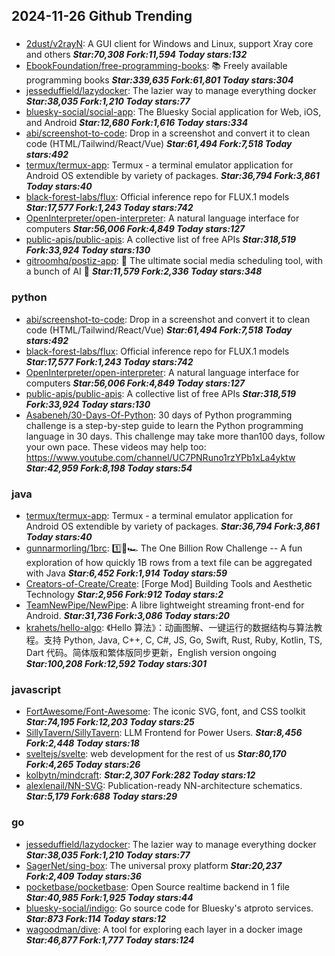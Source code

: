 ## 2024-11-26 Github Trending

### 
* [2dust/v2rayN](https://github.com/2dust/v2rayN): A GUI client for Windows and Linux, support Xray core and others ***Star:70,308 Fork:11,594 Today stars:132***
* [EbookFoundation/free-programming-books](https://github.com/EbookFoundation/free-programming-books): 📚 Freely available programming books ***Star:339,635 Fork:61,801 Today stars:304***
* [jesseduffield/lazydocker](https://github.com/jesseduffield/lazydocker): The lazier way to manage everything docker ***Star:38,035 Fork:1,210 Today stars:77***
* [bluesky-social/social-app](https://github.com/bluesky-social/social-app): The Bluesky Social application for Web, iOS, and Android ***Star:12,680 Fork:1,616 Today stars:334***
* [abi/screenshot-to-code](https://github.com/abi/screenshot-to-code): Drop in a screenshot and convert it to clean code (HTML/Tailwind/React/Vue) ***Star:61,494 Fork:7,518 Today stars:492***
* [termux/termux-app](https://github.com/termux/termux-app): Termux - a terminal emulator application for Android OS extendible by variety of packages. ***Star:36,794 Fork:3,861 Today stars:40***
* [black-forest-labs/flux](https://github.com/black-forest-labs/flux): Official inference repo for FLUX.1 models ***Star:17,577 Fork:1,243 Today stars:742***
* [OpenInterpreter/open-interpreter](https://github.com/OpenInterpreter/open-interpreter): A natural language interface for computers ***Star:56,006 Fork:4,849 Today stars:127***
* [public-apis/public-apis](https://github.com/public-apis/public-apis): A collective list of free APIs ***Star:318,519 Fork:33,924 Today stars:130***
* [gitroomhq/postiz-app](https://github.com/gitroomhq/postiz-app): 📨 The ultimate social media scheduling tool, with a bunch of AI 🤖 ***Star:11,579 Fork:2,336 Today stars:348***

### python
* [abi/screenshot-to-code](https://github.com/abi/screenshot-to-code): Drop in a screenshot and convert it to clean code (HTML/Tailwind/React/Vue) ***Star:61,494 Fork:7,518 Today stars:492***
* [black-forest-labs/flux](https://github.com/black-forest-labs/flux): Official inference repo for FLUX.1 models ***Star:17,577 Fork:1,243 Today stars:742***
* [OpenInterpreter/open-interpreter](https://github.com/OpenInterpreter/open-interpreter): A natural language interface for computers ***Star:56,006 Fork:4,849 Today stars:127***
* [public-apis/public-apis](https://github.com/public-apis/public-apis): A collective list of free APIs ***Star:318,519 Fork:33,924 Today stars:130***
* [Asabeneh/30-Days-Of-Python](https://github.com/Asabeneh/30-Days-Of-Python): 30 days of Python programming challenge is a step-by-step guide to learn the Python programming language in 30 days. This challenge may take more than100 days, follow your own pace. These videos may help too: https://www.youtube.com/channel/UC7PNRuno1rzYPb1xLa4yktw ***Star:42,959 Fork:8,198 Today stars:54***

### java
* [termux/termux-app](https://github.com/termux/termux-app): Termux - a terminal emulator application for Android OS extendible by variety of packages. ***Star:36,794 Fork:3,861 Today stars:40***
* [gunnarmorling/1brc](https://github.com/gunnarmorling/1brc): 1️⃣🐝🏎️ The One Billion Row Challenge -- A fun exploration of how quickly 1B rows from a text file can be aggregated with Java ***Star:6,452 Fork:1,914 Today stars:59***
* [Creators-of-Create/Create](https://github.com/Creators-of-Create/Create): [Forge Mod] Building Tools and Aesthetic Technology ***Star:2,956 Fork:912 Today stars:2***
* [TeamNewPipe/NewPipe](https://github.com/TeamNewPipe/NewPipe): A libre lightweight streaming front-end for Android. ***Star:31,736 Fork:3,086 Today stars:20***
* [krahets/hello-algo](https://github.com/krahets/hello-algo): 《Hello 算法》：动画图解、一键运行的数据结构与算法教程。支持 Python, Java, C++, C, C#, JS, Go, Swift, Rust, Ruby, Kotlin, TS, Dart 代码。简体版和繁体版同步更新，English version ongoing ***Star:100,208 Fork:12,592 Today stars:301***

### javascript
* [FortAwesome/Font-Awesome](https://github.com/FortAwesome/Font-Awesome): The iconic SVG, font, and CSS toolkit ***Star:74,195 Fork:12,203 Today stars:25***
* [SillyTavern/SillyTavern](https://github.com/SillyTavern/SillyTavern): LLM Frontend for Power Users. ***Star:8,456 Fork:2,448 Today stars:18***
* [sveltejs/svelte](https://github.com/sveltejs/svelte): web development for the rest of us ***Star:80,170 Fork:4,265 Today stars:26***
* [kolbytn/mindcraft](https://github.com/kolbytn/mindcraft):  ***Star:2,307 Fork:282 Today stars:12***
* [alexlenail/NN-SVG](https://github.com/alexlenail/NN-SVG): Publication-ready NN-architecture schematics. ***Star:5,179 Fork:688 Today stars:29***

### go
* [jesseduffield/lazydocker](https://github.com/jesseduffield/lazydocker): The lazier way to manage everything docker ***Star:38,035 Fork:1,210 Today stars:77***
* [SagerNet/sing-box](https://github.com/SagerNet/sing-box): The universal proxy platform ***Star:20,237 Fork:2,409 Today stars:36***
* [pocketbase/pocketbase](https://github.com/pocketbase/pocketbase): Open Source realtime backend in 1 file ***Star:40,985 Fork:1,925 Today stars:44***
* [bluesky-social/indigo](https://github.com/bluesky-social/indigo): Go source code for Bluesky's atproto services. ***Star:873 Fork:114 Today stars:12***
* [wagoodman/dive](https://github.com/wagoodman/dive): A tool for exploring each layer in a docker image ***Star:46,877 Fork:1,777 Today stars:124***
